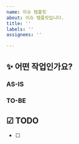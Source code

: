 ```yaml
---
name: 이슈 템플릿
about: 이슈 템플릿입니다.
title: ''
labels: ''
assignees: ''

---
```


## ✨ 어떤 작업인가요?

### AS-IS

### TO-BE

## ☑ TODO
- [ ]
